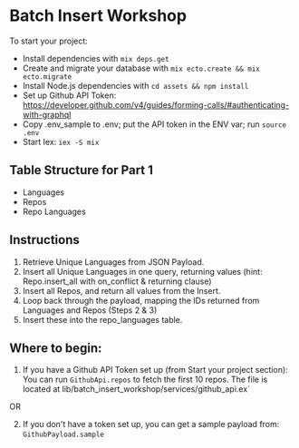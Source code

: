 # Batch Insert Workshop

To start your project:

  * Install dependencies with `mix deps.get`
  * Create and migrate your database with `mix ecto.create && mix ecto.migrate`
  * Install Node.js dependencies with `cd assets && npm install`
  * Set up Github API Token: https://developer.github.com/v4/guides/forming-calls/#authenticating-with-graphql
  * Copy .env_sample to .env; put the API token in the ENV var; run `source .env`
  * Start Iex: `iex -S mix`

  ## Table Structure for Part 1

  * Languages
  * Repos
  * Repo Languages

  ## Instructions

  1. Retrieve Unique Languages from JSON Payload.
  2. Insert all Unique Languages in one query, returning values (hint: Repo.insert_all with on_conflict & returning clause)
  3. Insert all Repos, and return all values from the Insert.
  4. Loop back through the payload, mapping the IDs returned from Languages and Repos (Steps 2 & 3)
  5. Insert these into the repo_languages table.

  ## Where to begin:

  1. If you have a Github API Token set up (from Start your project section): You can run `GithubApi.repos` to fetch the first 10 repos. The file is located at lib/batch_insert_workshop/services/github_api.ex`

  OR

  2. If you don't have a token set up, you can get a sample payload from: `GithubPayload.sample`




